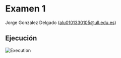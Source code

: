 # Examen 1
Jorge González Delgado (alu0101330105@ull.edu.es)
## Ejecución
![Execution](execution.gif)